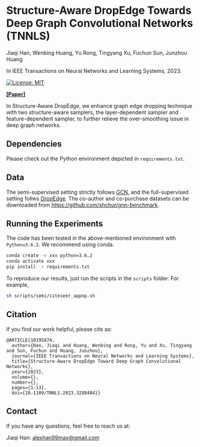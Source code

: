 # Structure-Aware DropEdge Towards Deep Graph Convolutional Networks (TNNLS)

Jiaqi Han, Wenbing Huang, Yu Rong, Tingyang Xu, Fuchun Sun, Junzhou Huang

In IEEE Transactions on Neural Networks and Learning Systems, 2023.

[![License: MIT](https://img.shields.io/badge/License-MIT-yellow.svg)](https://github.com/hanjq17/DropEdgePlus/blob/main/LICENSE)

[**[Paper]**](https://doi.org/10.1109/TNNLS.2023.3288484)

In Structure-Aware DropEdge, we enhance graph edge dropping technique with two structure-aware samplers, the layer-dependent sampler and feature-dependent sampler, to further relieve the over-smoothing issue in deep graph networks.

<!-- ![Overview](assets/overview.png "Overview") -->



## Dependencies


Please check out the Python environment depicted in `requirements.txt`.



## Data

The semi-supervised setting strictly follows [GCN](https://github.com/tkipf/gcn), and the full-supervised setting follws [DropEdge](https://github.com/DropEdge/DropEdge). The co-author and co-purchase datasets can be downloaded from https://github.com/shchur/gnn-benchmark. 



## Running the Experiments


The code has been tested in the above-mentioned environment with `Python=3.6.2`. We recommend using conda.

```bash
conda create -n xxx python=3.6.2
conda activate xxx
pip install -r requirements.txt
```

To reproduce our results, just run the scripts in the `scripts` folder. For example,

```bash
sh scripts/semi/citeseer_appnp.sh
```

## Citation

If you find our work helpful, please cite as:

```
@ARTICLE{10195874,
  author={Han, Jiaqi and Huang, Wenbing and Rong, Yu and Xu, Tingyang and Sun, Fuchun and Huang, Junzhou},
  journal={IEEE Transactions on Neural Networks and Learning Systems}, 
  title={Structure-Aware DropEdge Toward Deep Graph Convolutional Networks}, 
  year={2023},
  volume={},
  number={},
  pages={1-13},
  doi={10.1109/TNNLS.2023.3288484}}

```


## Contact

If you have any questions, feel free to reach us at:

Jiaqi Han: alexhan99max@gmail.com